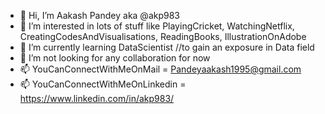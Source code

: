 - 👋 Hi, I’m Aakash Pandey aka @akp983
- 👀 I’m interested in lots of stuff like PlayingCricket, WatchingNetflix, CreatingCodesAndVisualisations, ReadingBooks, IllustrationOnAdobe
- 🌱 I’m currently learning DataScientist //to gain an exposure in Data field
- 💞️ I’m not looking for any collaboration for now
- 📫 YouCanConnectWithMeOnMail = Pandeyaakash1995@gmail.com 
- 📫 YouCanConnectWithMeOnLinkedin = https://www.linkedin.com/in/akp983/
  
